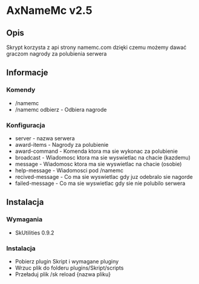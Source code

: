 # AxNameMc v2.5
## Opis
Skrypt korzysta z api strony namemc.com dzięki czemu możemy dawać graczom nagrody za polubienia serwera
## Informacje
### Komendy
- /namemc
 - /namemc odbierz - Odbiera nagrode
### Konfiguracja
- server - nazwa serwera
- award-items - Nagrody za polubienie
- award-command - Komenda ktora ma sie wykonac za polubienie
- broadcast - Wiadomosc ktora ma sie wyswietlac na chacie (kazdemu)
- message - Wiadomosc ktora ma sie wyswietlac na chacie (osobie)
- help-message - Wiadomosci pod /namemc
- recived-message - Co ma sie wyswietlac gdy juz odebralo sie nagorde
- failed-message - Co ma sie wyswietlac gdy sie nie polubilo serwera
## Instalacja
### Wymagania
- SkUtilities 0.9.2
### Instalacja
- Pobierz plugin Skript i wymagane pluginy
- Wrzuc plik do folderu plugins/Skript/scripts
- Przeładuj plik /sk reload {nazwa pliku}